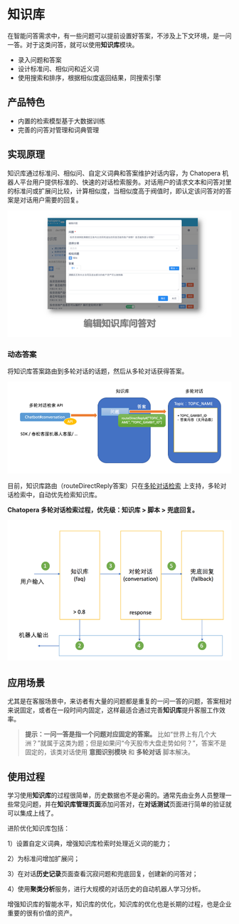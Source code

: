 # 知识库

在智能问答需求中，有一些问题可以提前设置好答案，不涉及上下文环境，是一问一答。对于这类问答，就可以使用**知识库**模块。

- 录入问题和答案
- 设计标准问、相似问和近义词
- 使用搜索和排序，根据相似度返回结果，同搜索引擎

## 产品特色

- 内置的检索模型基于大数据训练
- 完善的问答对管理和词典管理

## 实现原理

知识库通过标准问、相似问、自定义词典和答案维护对话内容，为 Chatopera 机器人平台用户提供标准的、快速的对话检索服务。对话用户的请求文本和问答对里的标准问或扩展问比较，计算相似度，当相似度高于阀值时，即认定该问答对的答案是对话用户需要的回复。

<img width="600" src="../../../images/products/platform/mechanism/image2021-8-19_15-5-27.png"/>

### 动态答案

将知识库答案路由到多轮对话的话题，然后从多轮对话获得答案。

![image](../../../images/products/platform/QQ截图20220616155233.png)

目前，知识库路由（routeDirectReply答案）只在[多轮对话检索](/products/chatbot-platform/explanations/query.html) 上支持，多轮对话检索中，自动优先检索知识库。

**Chatopera 多轮对话检索过程，优先级：知识库 > 脚本 > 兜底回复。**

![image](../../../images/products/platform/QQ截图20220616155253.png)

## 应用场景

尤其是在客服场景中，来访者有大量的问题都是重复的一问一答的问题，答案相对来说固定，或者在一段时间内固定，这样最适合通过完善**知识库**提升客服工作效率。

> **提示：一问一答是指一个问题对应固定的答案。** 比如“世界上有几个大洲？”就属于这类为题；但是如果问“今天股市大盘走势如何？”，答案不是固定的，该类对话使用 **意图识别模块** 和 **多轮对话** 脚本解决。

## 使用过程

学习使用**知识库**的过程很简单，历史数据也不是必需的。通常先由业务人员整理一些常见问题，并在**知识库管理页面**添加问答对，在**对话测试**页面进行简单的验证就可以集成上线了。

进阶优化知识库包括：

1）设置自定义词典，增强知识库检索时处理近义词的能力；

2）为标准问增加扩展问；

3）在对话**历史记录**页面查看沉寂问题和兜底回复，创建新的问答对；

4）使用**聚类分析**服务，进行大规模的对话历史的自动机器人学习分析。

增强知识库的智能水平，知识库的优化，知识库的优化也是长期的过程，也是企业重要的很有价值的资产。

